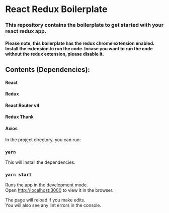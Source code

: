 # React Redux Boilerplate 

### This repository contains the boilerplate to get started with your react redux app.

#### Please note, this boilerplate has the redux chrome extension enabled. Install the extension to run the code. Incase you want to run the code without the redux extension, please disable it.

## Contents (Dependencies):

#### React
#### Redux
#### React Router v4
#### Redux Thunk
#### Axios

In the project directory, you can run:

### `yarn`

This will install the dependencies. 

### `yarn start`

Runs the app in the development mode.<br>
Open [http://localhost:3000](http://localhost:3000) to view it in the browser.

The page will reload if you make edits.<br>
You will also see any lint errors in the console.
